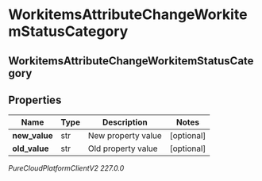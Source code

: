 # WorkitemsAttributeChangeWorkitemStatusCategory

## WorkitemsAttributeChangeWorkitemStatusCategory

## Properties

|Name | Type | Description | Notes|
|------------ | ------------- | ------------- | -------------|
| **new_value** | str | New property value | [optional] |
| **old_value** | str | Old property value | [optional] |



_PureCloudPlatformClientV2 227.0.0_
